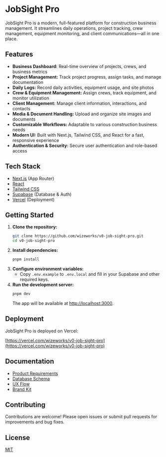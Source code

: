 # JobSight Pro

JobSight Pro is a modern, full-featured platform for construction business management. It streamlines daily operations, project tracking, crew management, equipment monitoring, and client communications—all in one place.

## Features

- **Business Dashboard:** Real-time overview of projects, crews, and business metrics
- **Project Management:** Track project progress, assign tasks, and manage documentation
- **Daily Logs:** Record daily activities, equipment usage, and site photos
- **Crew & Equipment Management:** Assign crews, track equipment, and monitor utilization
- **Client Management:** Manage client information, interactions, and contacts
- **Media & Document Handling:** Upload and organize site images and documents
- **Customizable Workflows:** Adaptable to various construction business needs
- **Modern UI:** Built with Next.js, Tailwind CSS, and React for a fast, responsive experience
- **Authentication & Security:** Secure user authentication and role-based access

## Tech Stack

- [Next.js](https://nextjs.org/) (App Router)
- [React](https://react.dev/)
- [Tailwind CSS](https://tailwindcss.com/)
- [Supabase](https://supabase.com/) (Database & Auth)
- [Vercel](https://vercel.com/) (Deployment)

## Getting Started

1. **Clone the repository:**
   ```sh
   git clone https://github.com/wizeworks/v0-job-sight-pro.git
   cd v0-job-sight-pro
   ```
2. **Install dependencies:**
   ```sh
   pnpm install
   ```
3. **Configure environment variables:**
   - Copy `.env.example` to `.env.local` and fill in your Supabase and other required keys.
4. **Run the development server:**
   ```sh
   pnpm dev
   ```
   The app will be available at [http://localhost:3000](http://localhost:3000).

## Deployment

JobSight Pro is deployed on Vercel:

[https://vercel.com/wizeworks/v0-job-sight-pro](https://vercel.com/wizeworks/v0-job-sight-pro)

## Documentation

- [Product Requirements](./docs/product-requirements.md)
- [Database Schema](./docs/jobsight-pro-database-schema.mermaid)
- [UX Flow](./docs/ux-flow.md)
- [Brand Kit](./docs/brand-kit.md)

## Contributing

Contributions are welcome! Please open issues or submit pull requests for improvements and bug fixes.

## License

[MIT](LICENSE)
